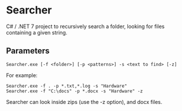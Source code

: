 # Searcher

C# / .NET 7 project to recursively search a folder, looking for files containing a given string.

## Parameters

```
Searcher.exe [-f <folder>] [-p <patterns>] -s <text to find> [-z]
```

For example:

```
Searcher.exe -f . -p *.txt,*.log -s "Hardware"
Searcher.exe -f "C:\docs" -p *.docx -s "Hardware" -z

```

Searcher can look inside zips (use the -z option), and docx files.
